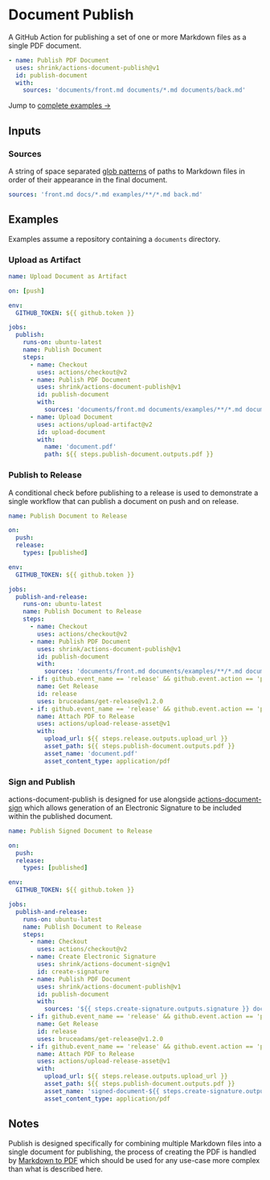 # Document Publish

A GitHub Action for publishing a set of one or more Markdown files as a single
PDF document.

```yaml
- name: Publish PDF Document
  uses: shrink/actions-document-publish@v1
  id: publish-document
  with:
    sources: 'documents/front.md documents/*.md documents/back.md'
```

Jump to [complete examples &rarr;][examples]

## Inputs

### Sources

A string of space separated [glob patterns][glob] of paths to Markdown files
in order of their appearance in the final document.

```yaml
sources: 'front.md docs/*.md examples/**/*.md back.md'
```

## Examples

Examples assume a repository containing a `documents` directory.

### Upload as Artifact

```yaml
name: Upload Document as Artifact

on: [push]

env:
  GITHUB_TOKEN: ${{ github.token }}

jobs:
  publish:
    runs-on: ubuntu-latest
    name: Publish Document
    steps:
      - name: Checkout
        uses: actions/checkout@v2
      - name: Publish PDF Document
        uses: shrink/actions-document-publish@v1
        id: publish-document
        with:
          sources: 'documents/front.md documents/examples/**/*.md documents/back.md'
      - name: Upload Document
        uses: actions/upload-artifact@v2
        id: upload-document
        with:
          name: 'document.pdf'
          path: ${{ steps.publish-document.outputs.pdf }}
```

### Publish to Release

A conditional check before publishing to a release is used to demonstrate a
single workflow that can publish a document on push and on release.

```yaml
name: Publish Document to Release

on:
  push:
  release:
    types: [published]

env:
  GITHUB_TOKEN: ${{ github.token }}

jobs:
  publish-and-release:
    runs-on: ubuntu-latest
    name: Publish Document to Release
    steps:
      - name: Checkout
        uses: actions/checkout@v2
      - name: Publish PDF Document
        uses: shrink/actions-document-publish@v1
        id: publish-document
        with:
          sources: 'documents/front.md documents/examples/**/*.md documents/back.md'
      - if: github.event_name == 'release' && github.event.action == 'published'
        name: Get Release
        id: release
        uses: bruceadams/get-release@v1.2.0
      - if: github.event_name == 'release' && github.event.action == 'published'
        name: Attach PDF to Release
        uses: actions/upload-release-asset@v1
        with:
          upload_url: ${{ steps.release.outputs.upload_url }}
          asset_path: ${{ steps.publish-document.outputs.pdf }}
          asset_name: 'document.pdf'
          asset_content_type: application/pdf
```

### Sign and Publish

actions-document-publish is designed for use alongside
[actions-document-sign][actions-document-sign] which allows generation of an
Electronic Signature to be included within the published document.

```yaml
name: Publish Signed Document to Release

on:
  push:
  release:
    types: [published]

env:
  GITHUB_TOKEN: ${{ github.token }}

jobs:
  publish-and-release:
    runs-on: ubuntu-latest
    name: Publish Document to Release
    steps:
      - name: Checkout
        uses: actions/checkout@v2
      - name: Create Electronic Signature
        uses: shrink/actions-document-sign@v1
        id: create-signature
      - name: Publish PDF Document
        uses: shrink/actions-document-publish@v1
        id: publish-document
        with:
          sources: '${{ steps.create-signature.outputs.signature }} documents/front.md documents/examples/**/*.md documents/back.md'
      - if: github.event_name == 'release' && github.event.action == 'published'
        name: Get Release
        id: release
        uses: bruceadams/get-release@v1.2.0
      - if: github.event_name == 'release' && github.event.action == 'published'
        name: Attach PDF to Release
        uses: actions/upload-release-asset@v1
        with:
          upload_url: ${{ steps.release.outputs.upload_url }}
          asset_path: ${{ steps.publish-document.outputs.pdf }}
          asset_name: 'signed-document-${{ steps.create-signature.outputs.label }}.pdf'
          asset_content_type: application/pdf
```

## Notes

Publish is designed specifically for combining multiple Markdown files into a
single document for publishing, the process of creating the PDF is handled by
[Markdown to PDF][markdown-to-pdf] which should be used for any use-case more
complex than what is described here.

[glob]: https://en.wikipedia.org/wiki/Glob_(programming)
[markdown-to-pdf]: https://github.com/BaileyJM02/markdown-to-pdf
[actions-document-sign]: https://github.com/shrink/actions-document-sign
[examples]: #examples
